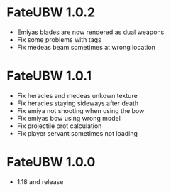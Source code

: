 FateUBW 1.0.2
================
- Emiyas blades are now rendered as dual weapons
- Fix some problems with tags
- Fix medeas beam sometimes at wrong location

FateUBW 1.0.1
================
- Fix heracles and medeas unkown texture
- Fix heracles staying sideways after death
- Fix emiya not shooting when using the bow
- Fix emiyas bow using wrong model
- Fix projectile prot calculation
- Fix player servant sometimes not loading

FateUBW 1.0.0
================
- 1.18 and release